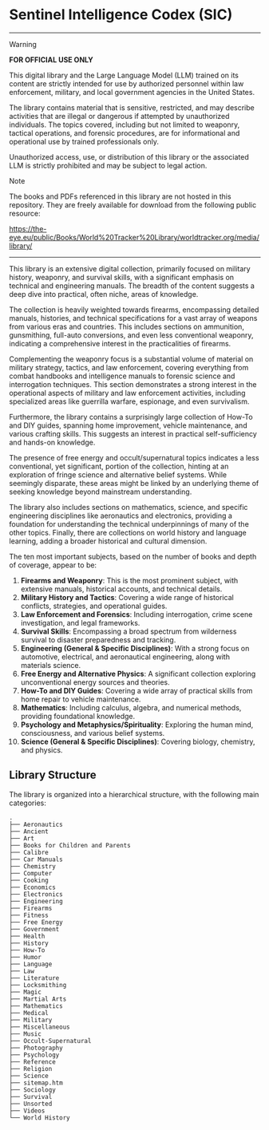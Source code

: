# Sentinel Intelligence Codex (SIC)

***

> [!WARNING]
> **FOR OFFICIAL USE ONLY**
>
> This digital library and the Large Language Model (LLM) trained on its content are strictly intended for use by authorized personnel within law enforcement, military, and local government agencies in the United States.
>
> The library contains material that is sensitive, restricted, and may describe activities that are illegal or dangerous if attempted by unauthorized individuals. The topics covered, including but not limited to weaponry, tactical operations, and forensic procedures, are for informational and operational use by trained professionals only.
>
> 
> Unauthorized access, use, or distribution of this library or the associated LLM is strictly prohibited and may be subject to legal action.

> [!NOTE]
> The books and PDFs referenced in this library are not hosted in this repository. They are freely available for download from the following public resource:
> 
> https://the-eye.eu/public/Books/World%20Tracker%20Library/worldtracker.org/media/library/

***

This library is an extensive digital collection, primarily focused on military history, weaponry, and survival skills, with a significant emphasis on technical and engineering manuals. The breadth of the content suggests a deep dive into practical, often niche, areas of knowledge.

The collection is heavily weighted towards firearms, encompassing detailed manuals, histories, and technical specifications for a vast array of weapons from various eras and countries. This includes sections on ammunition, gunsmithing, full-auto conversions, and even less conventional weaponry, indicating a comprehensive interest in the practicalities of firearms.

Complementing the weaponry focus is a substantial volume of material on military strategy, tactics, and law enforcement, covering everything from combat handbooks and intelligence manuals to forensic science and interrogation techniques. This section demonstrates a strong interest in the operational aspects of military and law enforcement activities, including specialized areas like guerrilla warfare, espionage, and even survivalism.

Furthermore, the library contains a surprisingly large collection of How-To and DIY guides, spanning home improvement, vehicle maintenance, and various crafting skills. This suggests an interest in practical self-sufficiency and hands-on knowledge.

The presence of free energy and occult/supernatural topics indicates a less conventional, yet significant, portion of the collection, hinting at an exploration of fringe science and alternative belief systems. While seemingly disparate, these areas might be linked by an underlying theme of seeking knowledge beyond mainstream understanding.

The library also includes sections on mathematics, science, and specific engineering disciplines like aeronautics and electronics, providing a foundation for understanding the technical underpinnings of many of the other topics. Finally, there are collections on world history and language learning, adding a broader historical and cultural dimension.

The ten most important subjects, based on the number of books and depth of coverage, appear to be:

1.  **Firearms and Weaponry**: This is the most prominent subject, with extensive manuals, historical accounts, and technical details.
2.  **Military History and Tactics**: Covering a wide range of historical conflicts, strategies, and operational guides.
3.  **Law Enforcement and Forensics**: Including interrogation, crime scene investigation, and legal frameworks.
4.  **Survival Skills**: Encompassing a broad spectrum from wilderness survival to disaster preparedness and tracking.
5.  **Engineering (General & Specific Disciplines)**: With a strong focus on automotive, electrical, and aeronautical engineering, along with materials science.
6.  **Free Energy and Alternative Physics**: A significant collection exploring unconventional energy sources and theories.
7.  **How-To and DIY Guides**: Covering a wide array of practical skills from home repair to vehicle maintenance.
8.  **Mathematics**: Including calculus, algebra, and numerical methods, providing foundational knowledge.
9.  **Psychology and Metaphysics/Spirituality**: Exploring the human mind, consciousness, and various belief systems.
10. **Science (General & Specific Disciplines)**: Covering biology, chemistry, and physics.

## Library Structure

The library is organized into a hierarchical structure, with the following main categories:

```
.
├── Aeronautics
├── Ancient
├── Art
├── Books for Children and Parents
├── Calibre
├── Car Manuals
├── Chemistry
├── Computer
├── Cooking
├── Economics
├── Electronics
├── Engineering
├── Firearms
├── Fitness
├── Free Energy
├── Government
├── Health
├── History
├── How-To
├── Humor
├── Language
├── Law
├── Literature
├── Locksmithing
├── Magic
├── Martial Arts
├── Mathematics
├── Medical
├── Military
├── Miscellaneous
├── Music
├── Occult-Supernatural
├── Photography
├── Psychology
├── Reference
├── Religion
├── Science
├── sitemap.htm
├── Sociology
├── Survival
├── Unsorted
├── Videos
└── World History
```

